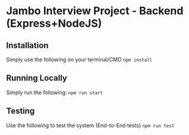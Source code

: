 # Jambo Interview Project - Backend (Express+NodeJS)

## Installation
Simply use the following on your terminal/CMD
`npm install`

## Running Locally
Simply run the following:
`npm run start`

## Testing
Use the following to test the system (End-to-End tests)
`npm run test`
